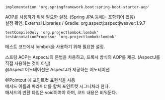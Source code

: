 	implementation 'org.springframework.boot:spring-boot-starter-aop'
AOP를 사용하기 위해 필요한 설정. (Spring JPA 등에는 포함되어 있음)  
설정 확인: External Libraries / Gradle: org.aspectj:aspectjweaver:1.9.7

    testCompileOnly 'org.projectlombok:lombok'
    testAnnotationProcessor 'org.projectlombok:lombok'
테스트 코드에서 lombok을 사용하기 위해 필요한 설정.

스프링 AOP는 AspectJ의 문법을 차용하고, 프록시 방식의 AOP를 제공. (AspectJ를 직접 사용하는 것이 아님)  
@Aspect 어노테이션은 AspectJ가 제공하는 어노테이션

@Pointcut 에 포인트컷 표현식을 사용  
메서드 이름과 파라미터를 합쳐 포인트컷 시그니처라 한다.  
매서드의 반환 타입은 void이여야 하며, 코드 내용은 비워둔다.

